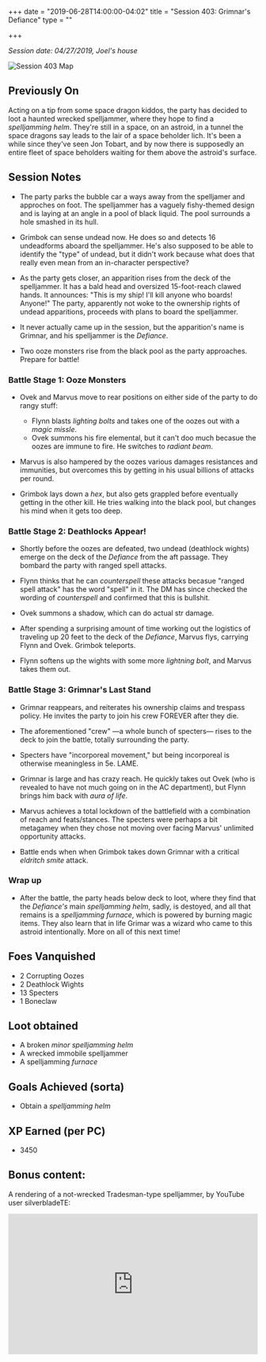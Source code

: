 +++
date = "2019-06-28T14:00:00-04:02"
title = "Session 403: Grimnar's Defiance"
type = ""

+++

_Session date: 04/27/2019, Joel's house_

![Session 403 Map](/uploads/session_403_map.png)



<!--more-->

## Previously On

Acting on a tip from some space dragon kiddos, the party has decided to loot a haunted wrecked spelljammer, where they hope to find a _spelljamming helm_. They're still in a space, on an astroid, in a tunnel the space dragons say leads to the lair of a space beholder lich. It's been a while since they've seen Jon Tobart, and by now there is supposedly an entire fleet of space beholders waiting for them above the astroid's surface.

## Session Notes

* The party parks the bubble car a ways away from the spelljamer and approches on foot. The spelljammer has a vaguely fishy-themed design and is laying at an angle in a pool of black liquid. The pool surrounds a hole smashed in its hull.

* Grimbok can sense undead now. He does so and detects 16 undeadforms aboard the spelljammer. He's also supposed to be able to identify the "type" of undead, but it didn't work because what does that really even mean from an in-character perspective?

* As the party gets closer, an apparition rises from the deck of the spelljammer. It has a bald head and oversized 15-foot-reach clawed hands. It announces: "This is my ship! I'll kill anyone who boards! Anyone!" The party, apparently not woke to the ownership rights of undead apparitions, proceeds with plans to board the spelljammer. 

* It never actually came up in the session, but the apparition's name is Grimnar, and his spelljammer is the _Defiance_. 

* Two ooze monsters rise from the black pool as the party approaches. Prepare for battle!

### Battle Stage 1: Ooze Monsters

* Ovek and Marvus move to rear positions on either side of the party to do rangy stuff: 
    * Flynn blasts _lighting bolts_ and takes one of the oozes out with a _magic missle_. 
    * Ovek summons his fire elemental, but it can't doo much becasue the oozes are immune to fire. He switches to _radiant beam_.

* Marvus is also hampered by the oozes various damages resistances and immunities, but overcomes this by getting in his usual billions of attacks per round.

* Grimbok lays down a _hex_, but also gets grappled before eventually getting in the other kill. He tries walking into the black pool, but changes his mind when it gets too deep.

### Battle Stage 2: Deathlocks Appear!

* Shortly before the oozes are defeated, two undead (deathlock wights) emerge on the deck of the _Defiance_ from the aft passage. They bombard the party with ranged spell attacks.

* Flynn thinks that he can _counterspell_ these attacks becasue "ranged spell attack" has the word "spell" in it. The DM has since checked the wording of _counterspell_ and confirmed that this is bullshit.

* Ovek summons a shadow, which can do actual str damage.

* After spending a surprising amount of time working out the logistics of traveling up 20 feet to the deck of the _Defiance_, Marvus flys, carrying Flynn and Ovek. Grimbok teleports.

* Flynn softens up the wights with some more _lightning bolt_, and Marvus takes them out.

### Battle Stage 3: Grimnar's Last Stand

* Grimnar reappears, and reiterates his ownership claims and trespass policy. He invites the party to join his crew FOREVER after they die.

* The aforementioned "crew" &mdash;a whole bunch of specters&mdash; rises to the deck to join the  battle, totally surrounding the party.

* Specters have "incorporeal movement," but being incorporeal is otherwise meaningless in 5e. LAME.

* Grimnar is large and has crazy reach. He quickly takes out Ovek (who is revealed to have not much going on in the AC department), but Flynn brings him back with _aura of life_.

* Marvus achieves a total lockdown of the battlefield with a combination of reach and feats/stances. The specters were perhaps a bit metagamey when they chose not moving over facing Marvus' unlimited opportunity attacks.

* Battle ends when when Grimbok takes down Grimnar with a critical _eldritch smite_ attack.

### Wrap up

* After the battle, the party heads below deck to loot, where they find that the _Defiance's_  main _spelljamming helm_, sadly, is destoyed, and all that remains is a _spelljamming furnace_, which is powered by burning magic items.  They also learn that in life Grimar was a wizard who came to this astroid intentionally.  More on all of this next time!

## Foes Vanquished

* 2 Corrupting Oozes
* 2 Deathlock Wights
* 13 Specters
* 1 Boneclaw

## Loot obtained

* A broken _minor spelljamming helm_
* A wrecked immobile spelljammer
* A spelljamming _furnace_ 

## Goals Achieved (sorta)

* Obtain a _spelljamming helm_

## XP Earned (per PC)

* 3450

## Bonus content:

A rendering of a not-wrecked Tradesman-type spelljammer, by YouTube user silverbladeTE:

<style>.embed-container { position: relative; padding-bottom: 56.25%; height: 0; overflow: hidden; max-width: 100%; } .embed-container iframe, .embed-container object, .embed-container embed { position: absolute; top: 0; left: 0; width: 100%; height: 100%; }</style><div class='embed-container'><iframe src='https://www.youtube.com/embed/gFkDsCesjns' frameborder='0' allowfullscreen></iframe></div>
